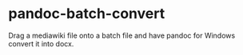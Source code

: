 # pandoc-batch-convert
Drag a mediawiki file onto a batch file and have pandoc for Windows convert it into docx.
